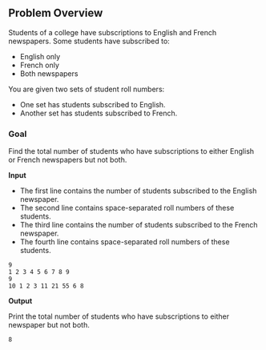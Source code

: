 ## Problem Overview
Students of a college have subscriptions to English and French newspapers. Some students have subscribed to:
* English only
* French only
* Both newspapers

You are given two sets of student roll numbers:
* One set has students subscribed to English.
* Another set has students subscribed to French.

### Goal
Find the total number of students who have subscriptions to either English or French newspapers but not both.

**Input**

* The first line contains the number of students subscribed to the English newspaper.
* The second line contains space-separated roll numbers of these students.
* The third line contains the number of students subscribed to the French newspaper.
* The fourth line contains space-separated roll numbers of these students.

```
9
1 2 3 4 5 6 7 8 9
9
10 1 2 3 11 21 55 6 8
```

**Output**

Print the total number of students who have subscriptions to either newspaper but not both.

```
8
```
